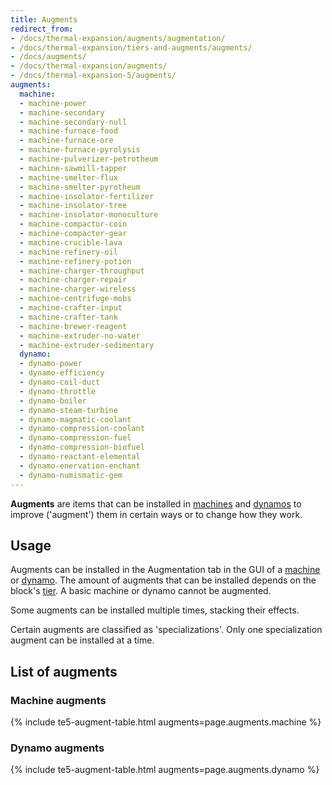 ```yaml
---
title: Augments
redirect_from:
- /docs/thermal-expansion/augments/augmentation/
- /docs/thermal-expansion/tiers-and-augments/augments/
- /docs/augments/
- /docs/thermal-expansion/augments/
- /docs/thermal-expansion-5/augments/
augments:
  machine:
  - machine-power
  - machine-secondary
  - machine-secondary-null
  - machine-furnace-food
  - machine-furnace-ore
  - machine-furnace-pyrolysis
  - machine-pulverizer-petrotheum
  - machine-sawmill-tapper
  - machine-smelter-flux
  - machine-smelter-pyrotheum
  - machine-insolator-fertilizer
  - machine-insolator-tree
  - machine-insolator-monoculture
  - machine-compactor-coin
  - machine-compactor-gear
  - machine-crucible-lava
  - machine-refinery-oil
  - machine-refinery-potion
  - machine-charger-throughput
  - machine-charger-repair
  - machine-charger-wireless
  - machine-centrifuge-mobs
  - machine-crafter-input
  - machine-crafter-tank
  - machine-brewer-reagent
  - machine-extruder-no-water
  - machine-extruder-sedimentary
  dynamo:
  - dynamo-power
  - dynamo-efficiency
  - dynamo-coil-duct
  - dynamo-throttle
  - dynamo-boiler
  - dynamo-steam-turbine
  - dynamo-magmatic-coolant
  - dynamo-compression-coolant
  - dynamo-compression-fuel
  - dynamo-compression-biofuel
  - dynamo-reactant-elemental
  - dynamo-enervation-enchant
  - dynamo-numismatic-gem
---
```


**Augments** are items that can be installed in [machines](/docs/1.12/thermal-expansion-5/machines/) and
[dynamos](/docs/1.12/thermal-expansion-5/dynamos/) to improve ('augment') them in certain ways or to
change how they work.


Usage
-----

Augments can be installed in the Augmentation tab in the GUI of a
[machine](/docs/1.12/thermal-expansion-5/machines/) or [dynamo](/docs/1.12/thermal-expansion-5/dynamos/). The amount of augments
that can be installed depends on the block's [tier](/docs/1.12/thermal-foundation-2/tiers/). A basic
machine or dynamo cannot be augmented.

Some augments can be installed multiple times, stacking their effects.

Certain augments are classified as 'specializations'. Only one specialization
augment can be installed at a time.


List of augments
----------------

### Machine augments
{% include te5-augment-table.html augments=page.augments.machine %}

### Dynamo augments
{% include te5-augment-table.html augments=page.augments.dynamo %}
